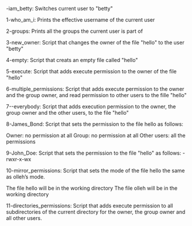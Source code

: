 -iam_betty: Switches current user to "betty"

1-who_am_i: Prints the effective username of the current user

2-groups: Prints all the groups the current user is part of

3-new_owner: Script that changes the owner of the file "hello" to the user "betty"

4-empty: Script that creats an empty file called "hello"

5-execute: Script that adds execute permission to the owner of the file "hello"

6-multiple_permissions: Script that adds execute permission to the owner and the group owner, and read permission to other users to the fille "hello"

7--everybody: Script that adds execution permission to the owner, the group owner and the other users, to the file "hello"

8-James_Bond: Script that sets the permission to the file hello as follows:

Owner: no permission at all
Group: no permission at all
Other users: all the permissions

9-John_Doe: Script that sets the permission to the file "hello" as follows: -rwxr-x-wx

10-mirror_permissions: Script that sets the mode of the file hello the same as olleh’s mode.

The file hello will be in the working directory
The file olleh will be in the working directory

11-directories_permissions: Script that adds execute permission to all subdirectories of the current directory for the owner, the group owner and all other users.
